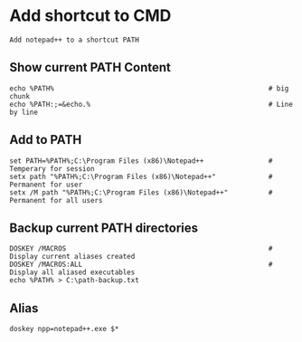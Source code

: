 # Add shortcut to CMD

    Add notepad++ to a shortcut PATH
    
## Show current PATH Content 

    echo %PATH%                                                     # big chunk
    echo %PATH:;=&echo.%                                            # Line by line
    
## Add to PATH

    set PATH=%PATH%;C:\Program Files (x86)\Notepad++                # Temperary for session
    setx path "%PATH%;C:\Program Files (x86)\Notepad++"             # Permanent for user
    setx /M path "%PATH%;C:\Program Files (x86)\Notepad++"          # Permanent for all users
    
## Backup current PATH directories

    DOSKEY /MACROS                                                  # Display current aliases created
    DOSKEY /MACROS:ALL                                              # Display all aliased executables
    echo %PATH% > C:\path-backup.txt
    
## Alias

    doskey npp=notepad++.exe $*